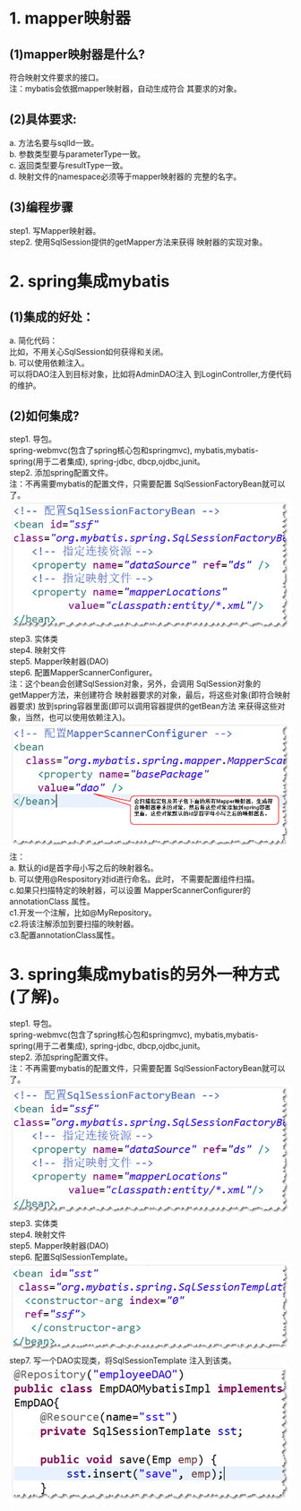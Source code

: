 # 1. mapper映射器
## (1)mapper映射器是什么?
符合映射文件要求的接口。<br/>
注：mybatis会依据mapper映射器，自动生成符合
其要求的对象。<br/>
## (2)具体要求:
a. 方法名要与sqlId一致。<br/>
b. 参数类型要与parameterType一致。<br/>
c. 返回类型要与resultType一致。<br/>
d. 映射文件的namespace必须等于mapper映射器的
完整的名字。<br/>
## (3)编程步骤
step1. 写Mapper映射器。<br/>
step2. 使用SqlSession提供的getMapper方法来获得
映射器的实现对象。<br/>

# 2. spring集成mybatis
## (1)集成的好处：
a. 简化代码：<br/>
比如，不用关心SqlSession如何获得和关闭。<br/>
b. 可以使用依赖注入。<br/>
可以将DAO注入到目标对象，比如将AdminDAO注入
到LoginController,方便代码的维护。<br/>
## (2)如何集成?
step1. 导包。<br/>
spring-webmvc(包含了spring核心包和springmvc),
mybatis,mybatis-spring(用于二者集成),
spring-jdbc, dbcp,ojdbc,junit。<br/>
step2. 添加spring配置文件。<br/>
注：不再需要mybatis的配置文件，只需要配置
SqlSessionFactoryBean就可以了。<br/>
![sfb](sfb.png)
<br/>
step3. 实体类 <br/>
step4. 映射文件 <br/>
step5. Mapper映射器(DAO) <br/>
step6. 配置MapperScannerConfigurer。<br/>
注：这个bean会创建SqlSession对象，另外，会调用
SqlSession对象的getMapper方法，来创建符合
映射器要求的对象，最后，将这些对象(即符合映射器要求)
放到spring容器里面(即可以调用容器提供的getBean方法
来获得这些对象，当然，也可以使用依赖注入)。<br/>
![sfb](mc.png)
注：<br/>
a. 默认的id是首字母小写之后的映射器名。<br/>
b. 可以使用@Respository对id进行命名。此时，
不需要配置组件扫描。<br/>
c.如果只扫描特定的映射器，可以设置
MapperScannerConfigurer的annotationClass
属性。<br/>
	c1.开发一个注解，比如@MyRepository。<br/>
	c2.将该注解添加到要扫描的映射器。<br/>
	c3.配置annotationClass属性。<br/>

# 3. spring集成mybatis的另外一种方式(了解)。
step1. 导包。<br/>
spring-webmvc(包含了spring核心包和springmvc),
mybatis,mybatis-spring(用于二者集成),
spring-jdbc, dbcp,ojdbc,junit。<br/>
step2. 添加spring配置文件。<br/>
注：不再需要mybatis的配置文件，只需要配置
SqlSessionFactoryBean就可以了。<br/>
![sfb](sfb.png)
<br/>
step3. 实体类 <br/>
step4. 映射文件 <br/>
step5. Mapper映射器(DAO) <br/>
step6. 配置SqlSessionTemplate。<br/>
![sfb](sst.png)
<br/>
step7. 写一个DAO实现类，将SqlSessionTemplate
注入到该类。<br/>
![sfb](sst2.png)




 
  